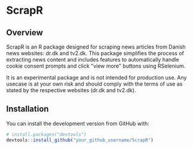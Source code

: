 # ScrapR

## Overview
ScrapR is an R package designed for scraping news articles from Danish news websites: dr.dk and tv2.dk. This package simplifies the process of extracting news content and includes features to automatically handle cookie consent prompts and click "view more" buttons using RSelenium.

It is an experimental package and is not intended for production use.
Any usecase is at your own risk and should comply with the terms of use as stated by the respective websites (dr.dk and tv2.dk).

## Installation

You can install the development version from GitHub with:

```r
# install.packages("devtools")
devtools::install_github("your_github_username/ScrapR")
